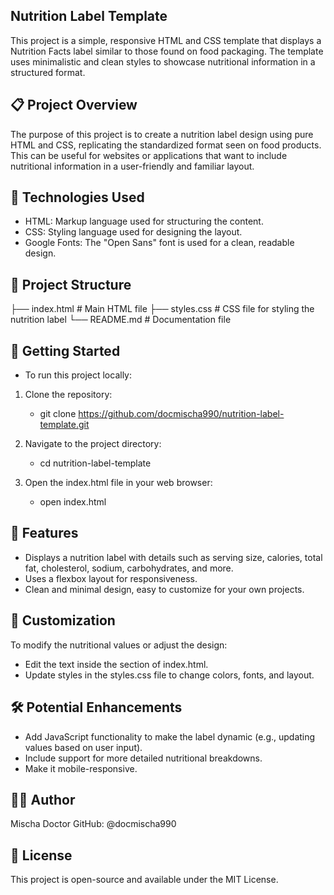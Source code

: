 ## Nutrition Label Template

This project is a simple, responsive HTML and CSS template that displays a Nutrition Facts label similar to those found on food packaging. The template uses minimalistic and clean styles to showcase nutritional information in a structured format.


## 📋 Project Overview
The purpose of this project is to create a nutrition label design using pure HTML and CSS, replicating the standardized format seen on food products. This can be useful for websites or applications that want to include nutritional information in a user-friendly and familiar layout.


## 🔧 Technologies Used
- HTML: Markup language used for structuring the content.
- CSS: Styling language used for designing the layout.
- Google Fonts: The "Open Sans" font is used for a clean, readable design.


## 📁 Project Structure
├── index.html        # Main HTML file
├── styles.css        # CSS file for styling the nutrition label
└── README.md         # Documentation file


## 🚀 Getting Started
- To run this project locally:

1. Clone the repository:
   - git clone https://github.com/docmischa990/nutrition-label-template.git

2. Navigate to the project directory:
   - cd nutrition-label-template

3. Open the index.html file in your web browser:
   - open index.html


## 🎨 Features
- Displays a nutrition label with details such as serving size, calories, total fat, cholesterol, sodium, carbohydrates, and more.
- Uses a flexbox layout for responsiveness.
- Clean and minimal design, easy to customize for your own projects.


## 📝 Customization
To modify the nutritional values or adjust the design:
- Edit the text inside the <body> section of index.html.
- Update styles in the styles.css file to change colors, fonts, and layout.


## 🛠️ Potential Enhancements
- Add JavaScript functionality to make the label dynamic (e.g., updating values based on user input).
- Include support for more detailed nutritional breakdowns.
- Make it mobile-responsive.


## 🧑‍💻 Author
Mischa Doctor
GitHub: @docmischa990


## 📄 License
This project is open-source and available under the MIT License.
